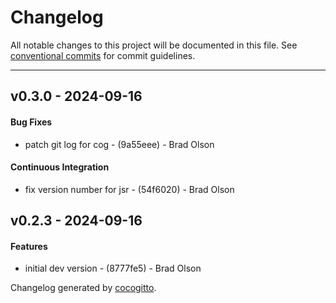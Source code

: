 # Changelog
All notable changes to this project will be documented in this file. See [conventional commits](https://www.conventionalcommits.org/) for commit guidelines.

- - -
## v0.3.0 - 2024-09-16
#### Bug Fixes
- patch git log for cog - (9a55eee) - Brad Olson
#### Continuous Integration
- fix version number for jsr - (54f6020) - Brad Olson

## v0.2.3 - 2024-09-16
#### Features
- initial dev version - (8777fe5) - Brad Olson


Changelog generated by [cocogitto](https://github.com/cocogitto/cocogitto).